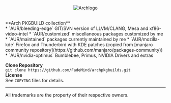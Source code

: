 
<p align="center">
  <img src="https://upload.wikimedia.org/wikipedia/commons/thumb/1/17/Archlinux-vert-dark.svg/365px-Archlinux-vert-dark.svg.png" alt="Archlogo"/>
</p></br>
**Arch PKGBUILD collection**</br>
* `AUR/bleeding-edge`   GIT/SVN version of LLVM/CLANG, Mesa and xf86-video-intel
* `AUR/customized`      miscellaneous packages customized by me
* `AUR/maintained`      packages currently maintained by me
* `AUR/mozilla-kde`     Firefox and Thunderbird with KDE patches (copied from [manjaro community repository](https://github.com/manjaro/packages-community))</br>
* `AUR/nvidia-optimus`  Bumblebee, Primus, NVIDIA Drivers and extras

**Clone Repository**</br>
`git clone https://github.com/FadeMind/archpkgbuilds.git`</br>
**License**</br>
See `COPYING` files for details.
<hr/>

All trademarks are the property of their respective owners.

